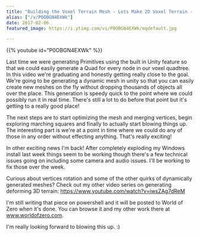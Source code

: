 ```yaml
---
title: "Building the Voxel Terrain Mesh - Lets Make 2D Voxel Terrain - Part 5"
alias: ["/v/P0OBGN4EXWk"]
date: 2017-02-06
featured_image: https://i.ytimg.com/vi/P0OBGN4EXWk/mqdefault.jpg

---
```


{{% youtube id="P0OBGN4EXWk" %}}

Last time we were generating Primitives using the built in Unity feature so that we could easily generate a Quad for every node in our voxel quadtree. In this video we're graduating and honestly getting really close to the goal. We're going to be generating a dynamic mesh in unity so that you can easily create new meshes on the fly without dropping thousands of objects all over the place. This generation is speedy quick to the point where we could possibly run it in real time. There's still a lot to do before that point but it's getting to a really good place!

The next steps are to start optimizing the mesh and merging vertices, begin exploring marching squares and finally to actually start blowing things up. The interesting part is we're at a point in time where we could do any of those in any order without effecting anything. That's really exciting!

In other exciting news I'm back! After completely exploding my Windows install last week things seem to be working though there's a few technical issues going on including some camera and audio issues. I'll be working to fix those over the week.

Curious about vertices rotation and some of the other quirks of dynamically generated meshes? Check out my other video series on generating deforming 3D terrain: https://www.youtube.com/watch?v=iwsZAg7dReM

I'm still writing that piece on powershell and it will be posted to World of Zero when it's done. You can browse it and my other work there at www.worldofzero.com.

I'm really looking forward to blowing this up. :)